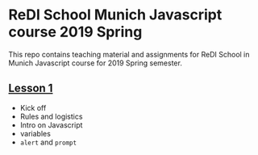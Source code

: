# ReDI School Munich Javascript course 2019 Spring
This repo contains teaching material and assignments for ReDI School in Munich Javascript course for 2019 Spring semester.


## [Lesson 1](https://redi-school.github.io/js-munich-2019-spring/lessons/kickoff)
- Kick off 
- Rules and logistics
- Intro on Javascript
- variables
- `alert` and `prompt`
